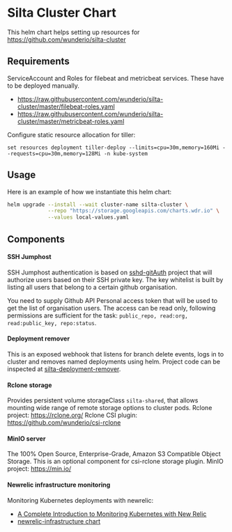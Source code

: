 # Silta Cluster Chart

This helm chart helps setting up resources for https://github.com/wunderio/silta-cluster

## Requirements

ServiceAccount and Roles for filebeat and metricbeat services. These have to be deployed manually.
 - https://raw.githubusercontent.com/wunderio/silta-cluster/master/filebeat-roles.yaml
 - https://raw.githubusercontent.com/wunderio/silta-cluster/master/metricbeat-roles.yaml

Configure static resource allocation for tiller:
```
set resources deployment tiller-deploy --limits=cpu=30m,memory=160Mi --requests=cpu=30m,memory=128Mi -n kube-system
``` 

## Usage

Here is an example of how we instantiate this helm chart: 

```bash
helm upgrade --install --wait cluster-name silta-cluster \
             --repo "https://storage.googleapis.com/charts.wdr.io" \
             --values local-values.yaml            
```

## Components

#### SSH Jumphost

SSH Jumphost authentication is based on [sshd-gitAuth](https://github.com/wunderio/sshd-gitauth) project that will authorize users based on their SSH private key. The key whitelist is built by listing all users that belong to a certain github organisation.

You need to supply Github API Personal access token that will be used to get the list of organisation users. The access can be read only, following permissions are sufficient for the task: `public_repo, read:org, read:public_key, repo:status`.

#### Deployment remover

This is an exposed webhook that listens for branch delete events, logs in to cluster and removes named deployments using helm. Project code can be inspected at [silta-deployment-remover](https://github.com/wunderio/silta-deployment-remover).

#### Rclone storage

Provides persistent volume storageClass `silta-shared`, that allows mounting wide range of remote storage options to cluster pods.
Rclone project: https://rclone.org/
Rclone CSI plugin: https://github.com/wunderio/csi-rclone

#### MinIO server

The 100% Open Source, Enterprise-Grade, Amazon S3 Compatible Object Storage. This is an optional component for csi-rclone storage plugin.
MinIO project: https://min.io/  

#### Newrelic infrastructure monitoring
Monitoring Kubernetes deployments with newrelic:
 - [A Complete Introduction to Monitoring Kubernetes with New Relic](https://newrelic.com/platform/kubernetes/monitoring-guide)
 - [newrelic-infrastructure chart](https://github.com/helm/charts/tree/master/stable/newrelic-infrastructure)
